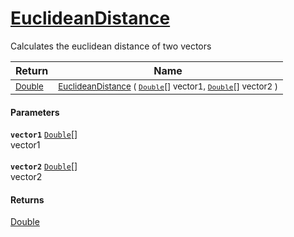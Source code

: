 # [EuclideanDistance](./DtwPy-100664279.md)

Calculates the euclidean distance of two vectors

| Return | Name | 
| --- | --- | 
| <sub>[Double](https://docs.microsoft.com/en-us/dotnet/api/System.Double)</sub>| <sub>[EuclideanDistance](./DtwPy-100664279.md) ( [`Double`](https://docs.microsoft.com/en-us/dotnet/api/System.Double)[] vector1, [`Double`](https://docs.microsoft.com/en-us/dotnet/api/System.Double)[] vector2 )</sub>| <br>


#### Parameters
**`vector1`**  [`Double`](https://docs.microsoft.com/en-us/dotnet/api/System.Double)[]<br>vector1<br><br>**`vector2`**  [`Double`](https://docs.microsoft.com/en-us/dotnet/api/System.Double)[]<br>vector2
#### Returns
[Double](https://docs.microsoft.com/en-us/dotnet/api/System.Double)<br>
